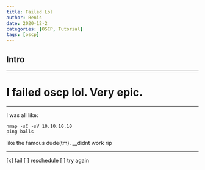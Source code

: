 ```yaml
---
title: Failed Lol
author: Benis
date: 2020-12-2
categories: [OSCP, Tutorial]
tags: [oscp]
---
```


## Intro
___
# I failed oscp lol. Very epic.
___
I was all like:

```shell
nmap -sC -sV 10.10.10.10
ping balls
```

like the famous dude(tm).
__didnt work rip

___


[x] fail
[ ] reschedule
[ ] try again

